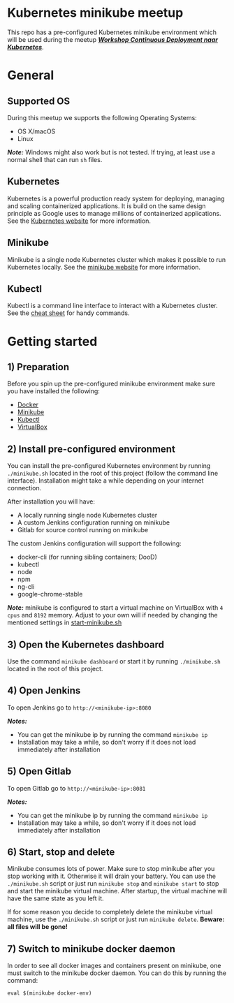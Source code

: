 Kubernetes minikube meetup
==========================

This repo has a pre-configured Kubernetes minikube environment which will be used during the meetup 
***[Workshop Continuous Deployment naar Kubernetes](https://www.meetup.com/nl-NL/Technical-Test-Experts-Nederland/events/243333191/)***.

# General

## Supported OS
During this meetup we supports the following Operating Systems:
* OS X/macOS
* Linux

***Note:*** Windows might also work but is not tested. If trying, at least use a normal shell that can run `sh` files.

## Kubernetes
Kubernetes is a powerful production ready system for deploying, managing and scaling containerized applications. It is 
build on the same design principle as Google uses to manage millions of containerized applications. See the 
[Kubernetes website](https://kubernetes.io/) for more information.

## Minikube
Minikube is a single node Kubernetes cluster which makes it possible to run Kubernetes locally. See the
[minikube website](https://kubernetes.io/docs/getting-started-guides/minikube/) for more information.

## Kubectl
Kubectl is a command line interface to interact with a Kubernetes cluster. See the 
[cheat sheet](https://kubernetes.io/docs/user-guide/kubectl-cheatsheet/) for handy commands.

# Getting started

## 1) Preparation
Before you spin up the pre-configured minikube environment make sure you have installed the following:
* [Docker](https://www.docker.com/)
* [Minikube](https://kubernetes.io/docs/tasks/tools/install-minikube/)
* [Kubectl](https://kubernetes.io/docs/tasks/tools/install-kubectl/)
* [VirtualBox](https://www.virtualbox.org/)

## 2) Install pre-configured environment
You can install the pre-configured Kubernetes environment by running `./minikube.sh` located in the root of this 
project (follow the command line interface). Installation might take a while depending on your internet connection.

After installation you will have:
* A locally running single node Kubernetes cluster
* A custom Jenkins configuration running on minikube
* Gitlab for source control running on minikube

The custom Jenkins configuration will support the following:
* docker-cli (for running sibling containers; DooD)
* kubectl
* node
* npm
* ng-cli
* google-chrome-stable

***Note:*** minikube is configured to start a virtual machine on VirtualBox with `4 cpus` and `8192` memory. Adjust to 
your own will if needed by changing the mentioned settings in [start-minikube.sh](./kubernetes/start-minikube.sh)

## 3) Open the Kubernetes dashboard
Use the command `minikube dashboard` or start it by running `./minikube.sh` located in the root of this project.

## 4) Open Jenkins
To open Jenkins go to `http://<minikube-ip>:8080`

***Notes:*** 
* You can get the minikube ip by running the command `minikube ip`
* Installation may take a while, so don't worry if it does not load immediately after installation

## 5) Open Gitlab
To open Gitlab go to `http://<minikube-ip>:8081`

***Notes:*** 
* You can get the minikube ip by running the command `minikube ip`
* Installation may take a while, so don't worry if it does not load immediately after installation

## 6) Start, stop and delete
Minikube consumes lots of power. Make sure to stop minikube after you stop working with it. Otherwise it will drain your 
battery. You can use the `./minikube.sh` script or just run `minikube stop` and `minikube start` to stop and start the 
minikube virtual machine. After startup, the virtual machine will have the same state as you left it.

If for some reason you decide to completely delete the minikube virtual machine, use the `./minikube.sh` script or just
run  `minikube delete`. **Beware: all files will be gone!**

## 7) Switch to minikube docker daemon
In order to see all docker images and containers present on minikube, one must switch to the minikube docker daemon. You
can do this by running the command: 
```
eval $(minikube docker-env)
```